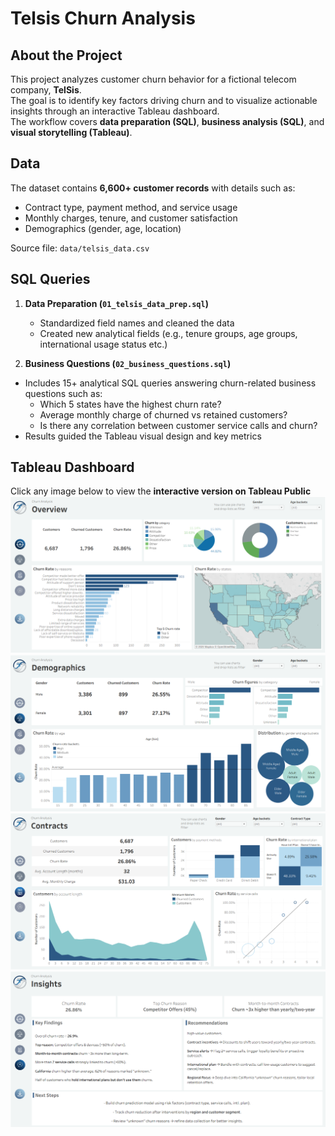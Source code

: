 # Telsis Churn Analysis

## About the Project
This project analyzes customer churn behavior for a fictional telecom company, **TelSis**.  
The goal is to identify key factors driving churn and to visualize actionable insights through an interactive Tableau dashboard.  
The workflow covers **data preparation (SQL)**, **business analysis (SQL)**, and **visual storytelling (Tableau)**.

## Data
The dataset contains **6,600+ customer records** with details such as:
- Contract type, payment method, and service usage
- Monthly charges, tenure, and customer satisfaction
- Demographics (gender, age, location)

Source file: `data/telsis_data.csv`

## SQL Queries
1. **Data Preparation (`01_telsis_data_prep.sql`)**  
   - Standardized field names and cleaned the data  
   - Created new analytical fields (e.g., tenure groups, age groups, international usage status etc.)  

2. **Business Questions (`02_business_questions.sql`)**  
- Includes 15+ analytical SQL queries answering churn-related business questions such as:
   - Which 5 states have the highest churn rate?
   - Average monthly charge of churned vs retained customers?
   - Is there any correlation between customer service calls and churn?
- Results guided the Tableau visual design and key metrics  

## Tableau Dashboard
Click any image below to view the **interactive version on Tableau Public**
[![Preview 1](tableau/preview_1.png)](https://public.tableau.com/views/telsis_churn/ChurnDashboard)
[![Preview 2](tableau/preview_2.png)](https://public.tableau.com/views/telsis_churn/ChurnDashboard)
[![Preview 3](tableau/preview_3.png)](https://public.tableau.com/views/telsis_churn/ChurnDashboard)
[![Preview 4](tableau/preview_4.png)](https://public.tableau.com/views/telsis_churn/ChurnDashboard)

